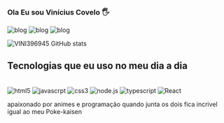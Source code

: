 ### Ola Eu sou Vinícius Covelo 🖐


![blog](https://img.shields.io/badge/PlayStation-003791?style=for-the-badge&logo=playstation&logoColor=white)
![blog](https://img.shields.io/badge/Canva-%2300C4CC.svg?&style=for-the-badge&logo=Canva&logoColor=white)
![blog](https://img.shields.io/badge/Nintendo_3DS-D12228?style=for-the-badge&logo=nintendo-3ds&logoColor=white)

![VINI396945 GitHub stats](https://github-readme-stats.vercel.app/api?username=VINI396945&show_icons=true&theme=radical)

## Tecnologias que eu uso no meu dia a dia 

<div style="display: inline_block"><br>

<img align="center" alt="html5" src="https://img.shields.io/badge/HTML5-E34F26?style=for-the-badge&logo=html5&logoColor=white">
<img align="center" alt="javascrpt" src="https://img.shields.io/badge/JavaScript-F7DF1E?style=for-the-badge&logo=javascript&logoColor=black">
<img align="center" alt="css3" src="https://img.shields.io/badge/CSS3-1572B6?style=for-the-badge&logo=css3&logoColor=white">
<img align="center" alt="node.js" src="https://img.shields.io/badge/Node.js-43853D?style=for-the-badge&logo=node.js&logoColor=white">
<img align="center" alt="typescript" src="https://img.shields.io/badge/TypeScript-007ACC?style=for-the-badge&logo=typescript&logoColor=white">
<img align="center" alt="React" src="https://img.shields.io/badge/React-20232A?style=for-the-badge&logo=react&logoColor=61DAFB">

</div>

apaixonado  por animes e programação quando junta os dois fica incrivel igual ao meu Poke-kaisen
